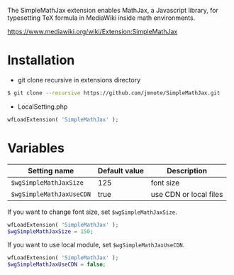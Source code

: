 The SimpleMathJax extension enables MathJax, a Javascript library, for typesetting TeX formula in MediaWiki inside math environments.

https://www.mediawiki.org/wiki/Extension:SimpleMathJax


# Installation
* git clone recursive in extensions directory
```Bash
$ git clone --recursive https://github.com/jmnote/SimpleMathJax.git
```
* LocalSetting.php
```PHP
wfLoadExtension( 'SimpleMathJax' );
```

# Variables
| Setting name             | Default value           | Description                   |
| ------------------------ | ----------------------- | ----------------------------- |
| `$wgSimpleMathJaxSize`   | 125                     | font size                     |
| `$wgSimpleMathJaxUseCDN` | true                    | use CDN or local files        |

If you want to change font size, set `$wgSimpleMathJaxSize`.
```PHP
wfLoadExtension( 'SimpleMathJax' );
$wgSimpleMathJaxSize = 150;
```

If you want to use local module, set `$wgSimpleMathJaxUseCDN`.
```PHP
wfLoadExtension( 'SimpleMathJax' );
$wgSimpleMathJaxUseCDN = false;
```

